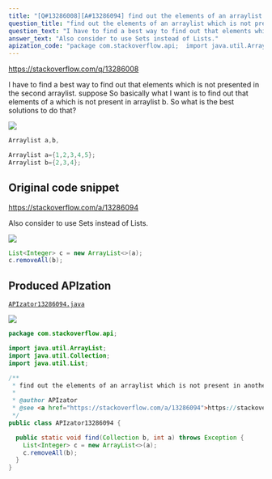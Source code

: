 ```yaml
---
title: "[Q#13286008][A#13286094] find out the elements of an arraylist which is not present in another arraylist"
question_title: "find out the elements of an arraylist which is not present in another arraylist"
question_text: "I have to find a best way to find out that elements which is not presented in the second arraylist.  suppose So basically what I want is to find out that elements of a which is not present in arraylist b. So what is the best solutions to do that?"
answer_text: "Also consider to use Sets instead of Lists."
apization_code: "package com.stackoverflow.api;  import java.util.ArrayList; import java.util.Collection; import java.util.List;  /**  * find out the elements of an arraylist which is not present in another arraylist  *  * @author APIzator  * @see <a href=\"https://stackoverflow.com/a/13286094\">https://stackoverflow.com/a/13286094</a>  */ public class APIzator13286094 {    public static void find(Collection b, int a) throws Exception {     List<Integer> c = new ArrayList<>(a);     c.removeAll(b);   } }"
---
```


https://stackoverflow.com/q/13286008

I have to find a best way to find out that elements which is not presented in the second arraylist. 
suppose
So basically what I want is to find out that elements of a which is not present in arraylist b.
So what is the best solutions to do that?


<div class="code-logo"><img src="/stackoverflow.png" /></div>

```java
Arraylist a,b, 

Arraylist a={1,2,3,4,5};
Arraylist b={2,3,4};
```


## Original code snippet

https://stackoverflow.com/a/13286094

Also consider to use Sets instead of Lists.

<div class="code-logo"><img src="/stackoverflow.png" /></div>

```java
List<Integer> c = new ArrayList<>(a);
c.removeAll(b);
```

## Produced APIzation

[`APIzator13286094.java`](https://github.com/pasqualesalza/apization/raw/main/data/search/APIzator13286094.java)

<div class="code-logo"><img src="/apizator.png" /></div>

```java
package com.stackoverflow.api;

import java.util.ArrayList;
import java.util.Collection;
import java.util.List;

/**
 * find out the elements of an arraylist which is not present in another arraylist
 *
 * @author APIzator
 * @see <a href="https://stackoverflow.com/a/13286094">https://stackoverflow.com/a/13286094</a>
 */
public class APIzator13286094 {

  public static void find(Collection b, int a) throws Exception {
    List<Integer> c = new ArrayList<>(a);
    c.removeAll(b);
  }
}

```